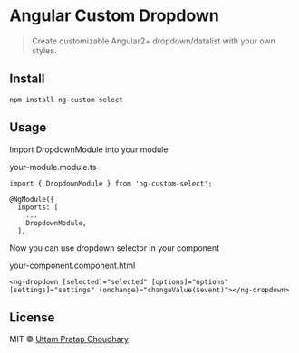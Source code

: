 # Angular Custom Dropdown

> Create customizable Angular2+ dropdown/datalist with your own styles.

## Install

```
npm install ng-custom-select
```

## Usage

Import DropdownModule into your module

your-module.module.ts

```
import { DropdownModule } from 'ng-custom-select';

@NgModule({
  imports: [
    ...
    DropdownModule,
  ],
```

Now you can use dropdown selector in your component

your-component.component.html

```
<ng-dropdown [selected]="selected" [options]="options" [settings]="settings" (onchange)="changeValue($event)"></ng-dropdown>
```

## License

MIT © [Uttam Pratap Choudhary](//https://github.com/uttamchoudhary)